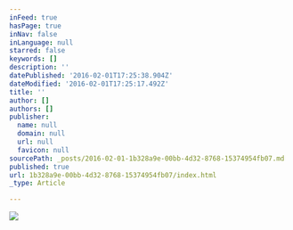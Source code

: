 ```yaml
---
inFeed: true
hasPage: true
inNav: false
inLanguage: null
starred: false
keywords: []
description: ''
datePublished: '2016-02-01T17:25:38.904Z'
dateModified: '2016-02-01T17:25:17.492Z'
title: ''
author: []
authors: []
publisher:
  name: null
  domain: null
  url: null
  favicon: null
sourcePath: _posts/2016-02-01-1b328a9e-00bb-4d32-8768-15374954fb07.md
published: true
url: 1b328a9e-00bb-4d32-8768-15374954fb07/index.html
_type: Article

---
```

![](https://the-grid-user-content.s3-us-west-2.amazonaws.com/8840ce9b-26b5-4435-931b-2fb20f0b7f69.png)